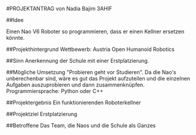 #PROJEKTANTRAG
von Nadia Bajim 3AHIF

##Idee

Einen Nao V6 Roboter so programmieren, dass er einen Kellner ersetzen könnte.

##Projekthintergrund
Wettbewerb: Austria Open Humanoid Robotics

##Sinn
Anerkennung der Schule mit einer Erstplatzierung.

##Mögliche Umsetzung
"Probieren geht vor Studieren". Da die Nao's unberechenbar sind, wäre es gut das Projekt aufzuteilen und die einzelnen Aufgaben auszuprobieren und dann zusammenknüpfen. Programmiersprache: Python oder C++

##Projektergebnis
Ein funktionierenden Roboterkellner

##Projektziel
Erstplatzierung

##Betroffene
Das Team, die Naos und die Schule als Ganzes
